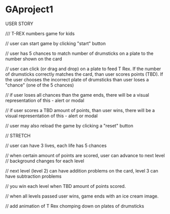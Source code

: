 # GAproject1
USER STORY

/// T-REX numbers game for kids

// user can start game by clicking "start" button


// user has 5 chances to match number of drumsticks on a plate to the number shown on the card

// user can click (or drag and drop) on a plate to feed T Rex. If the number of drumsticks correctly matches the card, than user scores points (TBD). If the user chooses the incorrect plate of drumsticks than user loses a "chance" (one of the 5 chances)

// if user loses all chances than the game ends, there will be a visual representation of this - alert or modal

// if user scores a TBD amount of points, than user wins, there will be a visual representation of this - alert or modal

// user may also reload the game by clicking a "reset" button

// STRETCH

  // user can have 3 lives, each life has 5 chances

  // when certain amount of points are scored, user can advance to next level
  // background changes for each level

  // next level (level 2) can have addition problems on the card, level 3 can have subtraction problems

  // you win each level when TBD amount of points scored.

  // when all levels passed user wins, game ends with an ice cream image.

  // add animation of T Rex chomping down on plates of drumsticks

